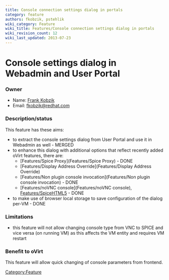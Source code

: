 ```yaml
---
title: Console connection settings dialog in portals
category: feature
authors: fkobzik, pstehlik
wiki_category: Feature
wiki_title: Features/Console connection settings dialog in portals
wiki_revision_count: 12
wiki_last_updated: 2013-07-23
---
```


# Console settings dialog in Webadmin and User Portal

### Owner

*   Name: [Frank Kobzik](User:Fkobzik)
*   Email: <fkobzik@redhat.com>

### Description/status

This feature has these aims:

*   to extract the console settings dialog from User Portal and use it in Webadmin as well - MERGED
*   to enhance this dialog with additional options that reflect recently added oVirt features, there are:
    -   [Features/Spice Proxy](Features/Spice Proxy) - DONE
    -   [Features/Display Address Override](Features/Display Address Override)
    -   [Features/Non plugin console invocation](Features/Non plugin console invocation) - DONE
    -   [Features/noVNC console](Features/noVNC console), [Features/SpiceHTML5](Features/SpiceHTML5) - DONE
*   to make use of browser local storage to save configuration of the dialog per-VM - DONE

### Limitations

*   this feature will not allow changing console type from VNC to SPICE and vice versa (on running VM) as this affects the VM entity and requires VM restart

### Benefit to oVirt

This feature will allow quick changing of console parameters from frontend.

<Category:Feature>
